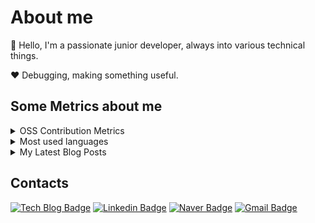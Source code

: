 # About me

:wave: Hello, I'm a passionate junior developer, always into various technical things.

:heart: Debugging, making something useful.

## Some Metrics about me

<details>
<summary>OSS Contribution Metrics</summary>

![](https://github.com/jopemachine/jopemachine/blob/master/metrics/base.svg)
</details>

<details>
<summary>Most used languages</summary>

![](https://github.com/jopemachine/jopemachine/blob/master/metrics/language.svg)
</details>

<details>
<summary>My Latest Blog Posts</summary>

[![](https://github.com/jopemachine/jopemachine/blob/master/metrics/rss.svg)](https://jopemachine.github.io/)
</details>

## Contacts

[![Tech Blog Badge](http://img.shields.io/badge/-Tech%20blog-black?style=flat-square&logo=github&link=https://jopemachine.github.io/)](https://jopemachine.github.io/)
[![Linkedin Badge](https://img.shields.io/badge/-LinkedIn-blue?style=flat-square&logo=Linkedin&logoColor=white&link=https://www.linkedin.com/in/gyu-bong-lee-a1a76b197/)](https://www.linkedin.com/in/gyubong-lee-a1a76b197/)
[![Naver Badge](https://img.shields.io/badge/Naver-03C75A?style=flat-square&logo=Naver&logoColor=white&link=mailto:jopemachine@naver.com)](mailto:jopemachine@naver.com)
[![Gmail Badge](https://img.shields.io/badge/Gmail-d14836?style=flat-square&logo=Gmail&logoColor=white&link=mailto:jopemachine@gmail.com)](mailto:jopemachine@gmail.com)

<!-- <a href="https://twitter.com/jopemachine">
  <img src="https://img.shields.io/badge/Twitter-%231DA1F2.svg?style=for-the-badge&logo=Twitter&logoColor=white" style="height: 21px;" />
</a>
 -->
